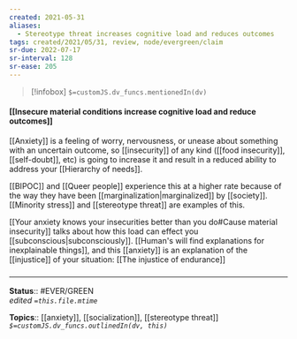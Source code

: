 ```yaml
---
created: 2021-05-31
aliases:
  - Stereotype threat increases cognitive load and reduces outcomes
tags: created/2021/05/31, review, node/evergreen/claim
sr-due: 2022-07-17
sr-interval: 128
sr-ease: 205
---
```

> [!infobox]
`$=customJS.dv_funcs.mentionedIn(dv)`

#### [[Insecure material conditions increase cognitive load and reduce outcomes]] 

[[Anxiety]] is a feeling of worry, nervousness, or unease about something with an uncertain outcome, so [[insecurity]] of any kind ([[food insecurity]], [[self-doubt]], etc) is going to increase it and result in a reduced ability to address your [[Hierarchy of needs]].

[[BIPOC]] and [[Queer people]] experience this at a higher rate because of the way they have been [[marginalization|marginalized]] by [[society]]. [[Minority stress]] and [[stereotype threat]] are examples of this. 

[[Your anxiety knows your insecurities better than you do#Cause material insecurity]] talks about how this load can effect you [[subconscious|subconsciously]]. [[Human's will find explanations for inexplainable things]], and this [[anxiety]] is an explanation of the [[injustice]] of your situation: [[The injustice of endurance]]

### <hr class="footnote"/>

**Status**:: #EVER/GREEN  
*edited `=this.file.mtime`*

**Topics**:: [[anxiety]], [[socialization]], [[stereotype threat]]
*`$=customJS.dv_funcs.outlinedIn(dv, this)`*
